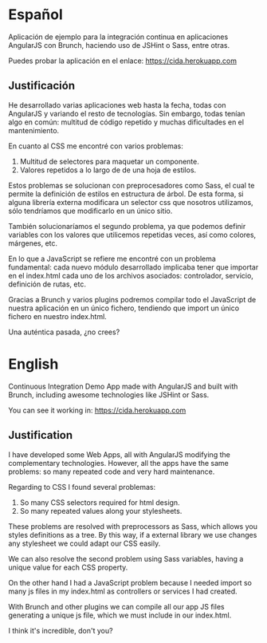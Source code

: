 # Español

Aplicación de ejemplo para la integración continua en aplicaciones AngularJS con Brunch, haciendo uso de JSHint o Sass, entre otras. 

Puedes probar la aplicación en el enlace: https://cida.herokuapp.com

## Justificación

He desarrollado varias aplicaciones web hasta la fecha, todas con AngularJS y variando el resto de tecnologías. Sin embargo, todas 
tenían algo en común: multitud de código repetido y muchas dificultades en el mantenimiento.

En cuanto al CSS me encontré con varios problemas:

1. Multitud de selectores para maquetar un componente.
2. Valores repetidos a lo largo de de una hoja de estilos.

Estos problemas se solucionan con preprocesadores como Sass, el cual te permite la definición de estilos en estructura de árbol. 
De esta forma, si alguna librería externa modificara un selector css que nosotros utilizamos, sólo tendríamos que modificarlo en un 
único sitio.

También solucionaríamos el segundo problema, ya que podemos definir variables con los valores que utilicemos repetidas veces, así como 
colores, márgenes, etc.

En lo que a JavaScript se refiere me encontré con un problema fundamental: cada nuevo módulo desarrollado implicaba tener que importar 
en el index.html cada uno de los archivos asociados: controlador, servicio, definición de rutas, etc.

Gracias a Brunch y varios plugins podremos compilar todo el JavaScript de nuestra aplicación en un único fichero, tendiendo que 
import un único fichero en nuestro index.html.

Una auténtica pasada, ¿no crees?

# English

Continuous Integration Demo App made with AngularJS and built with Brunch, including awesome technologies like JSHint or Sass.

You can see it working in: https://cida.herokuapp.com

## Justification

I have developed some Web Apps, all with AngularJS modifying the complementary technologies. However, all the apps have the 
same problems: so many repeated code and very hard maintenance.

Regarding to CSS I found several problemas:

1. So many CSS selectors required for html design.
2. So many repeated values along your stylesheets.

These problems are resolved with preprocessors as Sass, which allows you styles definitions as a tree.
By this way, if a external library we use changes any stylesheet we could adapt our CSS easily.

We can also resolve the second problem using Sass variables, having a unique value for each CSS property.

On the other hand I had a JavaScript problem because I needed import so many js files in my index.html as controllers or services I 
had created.

With Brunch and other plugins we can compile all our app JS files generating a unique js file, which we must include in our index.html.

I think it's incredible, don't you?
